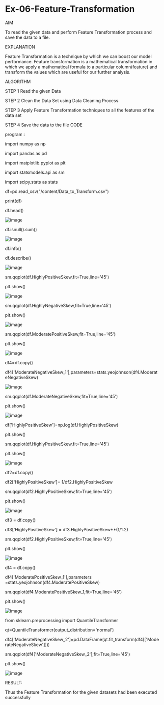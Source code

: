 # Ex-06-Feature-Transformation
AIM

To read the given data and perform Feature Transformation process and save the data to a file.

EXPLANATION

Feature Transformation is a technique by which we can boost our model performance. Feature transformation is a mathematical transformation in which we apply a mathematical formula to a particular column(feature) and transform the values which are useful for our further analysis.

ALGORITHM

STEP 1 Read the given Data

STEP 2 Clean the Data Set using Data Cleaning Process

STEP 3 Apply Feature Transformation techniques to all the features of the data set

STEP 4 Save the data to the file CODE

program :

import numpy as np

import pandas as pd

import matplotlib.pyplot as plt

import statsmodels.api as sm

import scipy.stats as stats

df=pd.read_csv("/content/Data_to_Transform.csv")

print(df)

df.head()

![image](https://user-images.githubusercontent.com/113016781/197590714-952215d7-4f53-4432-8fe1-ec5e8c58a225.png)

df.isnull().sum()

![image](https://user-images.githubusercontent.com/113016781/197590843-b2601bc3-d94d-45a5-932a-7d97c5e62047.png)

df.info()

df.describe()

![image](https://user-images.githubusercontent.com/113016781/197590975-5d6660ba-5fe5-4a2a-ac2f-63d5750037dd.png)

sm.qqplot(df.HighlyPositiveSkew,fit=True,line='45')

plt.show()

![image](https://user-images.githubusercontent.com/113016781/197591090-b6157646-46d2-4f85-92da-2d462e42cce6.png)

sm.qqplot(df.HighlyNegativeSkew,fit=True,line='45')

plt.show()

![image](https://user-images.githubusercontent.com/113016781/197591205-1c1d0dbe-59f9-45db-9ea8-f376abd3692f.png)

sm.qqplot(df.ModeratePositiveSkew,fit=True,line='45')

plt.show()

![image](https://user-images.githubusercontent.com/113016781/197591293-524fce0d-9484-40b6-bcc9-5492db40a435.png)

df4=df.copy()

df4['ModerateNegativeSkew_1'],parameters=stats.yeojohnson(df4.ModerateNegativeSkew)

![image](https://user-images.githubusercontent.com/113016781/197591376-f760c1da-08cc-4099-aacd-b122ca8c1dd1.png)

sm.qqplot(df.ModerateNegativeSkew,fit=True,line='45')

plt.show()

![image](https://user-images.githubusercontent.com/113016781/197591450-6b498d16-f8af-44c4-9156-231f8d48fdce.png)

df['HighlyPositiveSkew']=np.log(df.HighlyPositiveSkew)

plt.show()

sm.qqplot(df.HighlyPositiveSkew,fit=True,line='45')

plt.show()

![image](https://user-images.githubusercontent.com/113016781/197591576-bd615579-aa11-47ba-ba13-4577da65debb.png)


df2=df.copy()

df2['HighlyPositiveSkew']= 1/df2.HighlyPositiveSkew

sm.qqplot(df2.HighlyPositiveSkew,fit=True,line='45')

plt.show()

![image](https://user-images.githubusercontent.com/113016781/197591674-b52881f6-fb1e-4460-9985-f5d8da9dcc5d.png)

df3 = df.copy()

df3['HighlyPositiveSkew'] = df3.HighlyPositiveSkew**(1/1.2)

sm.qqplot(df2.HighlyPositiveSkew,fit=True,line='45')

plt.show()

![image](https://user-images.githubusercontent.com/113016781/197591761-bdeb86df-ba70-4db5-be65-b7e4e16e893a.png)


df4 = df.copy()

df4['ModeratePositiveSkew_1'],parameters =stats.yeojohnson(df4.ModeratePositiveSkew)

sm.qqplot(df4.ModeratePositiveSkew_1,fit=True,line='45')

plt.show()

![image](https://user-images.githubusercontent.com/113016781/197591894-fed717d3-b10f-4e1d-83e2-e7c0f58fcfdc.png)


from sklearn.preprocessing import QuantileTransformer

qt=QuantileTransformer(output_distribution='normal')

df4['ModerateNegativeSkew_2']=pd.DataFrame(qt.fit_transform(df4[['ModerateNegativeSkew']]))

sm.qqplot(df4['ModerateNegativeSkew_2'],fit=True,line='45')

plt.show()

![image](https://user-images.githubusercontent.com/113016781/197591967-be04707a-32a6-4913-8ad4-4250f013f496.png)

RESULT:

Thus the Feature Transformation for the given datasets had been executed successfully
